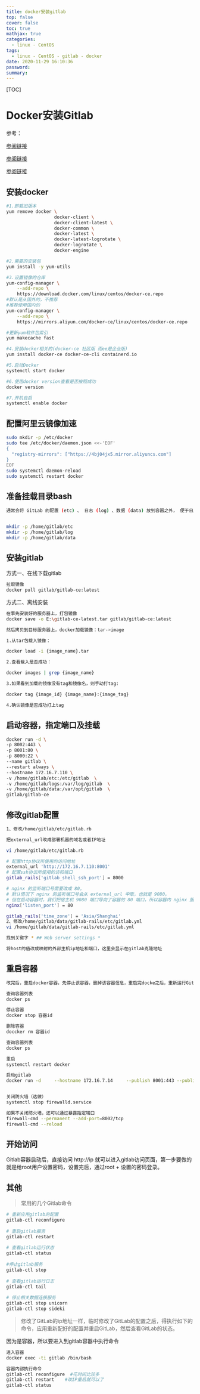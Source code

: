 ```yaml
---
title: docker安装gitlab
top: false
cover: false
toc: true
mathjax: true
categories:
  - linux - CentOS
tags:
  - linux - CentOS - gitlab - docker
date: 2020-11-29 16:10:36
password:
summary:
---
```


[TOC]

# Docker安装Gitlab
参考：

[参阅链接](https://blog.csdn.net/qq_33619378/article/details/89706222)

[参阅链接](https://www.cnblogs.com/zuxing/articles/9329152.html)

[参阅链接](https://segmentfault.com/a/1190000021229534)

## 安装docker
```bash
#1.卸载旧版本
yum remove docker \
                  docker-client \
                  docker-client-latest \
                  docker-common \
                  docker-latest \
                  docker-latest-logrotate \
                  docker-logrotate \
                  docker-engine

#2.需要的安装包
yum install -y yum-utils

#3.设置镜像的仓库
yum-config-manager \
    --add-repo \
    https://download.docker.com/linux/centos/docker-ce.repo
#默认是从国外的，不推荐
#推荐使用国内的
yum-config-manager \
    --add-repo \
    https://mirrors.aliyun.com/docker-ce/linux/centos/docker-ce.repo

#更新yum软件包索引
yum makecache fast

#4.安装docker相关的(docker-ce 社区版 而ee是企业版)
yum install docker-ce docker-ce-cli containerd.io

#5.启动Docker
systemctl start docker

#6.使用docker version查看是否按照成功
docker version

#7.开机自启
systemctl enable docker
```

## 配置阿里云镜像加速
```bash
sudo mkdir -p /etc/docker
sudo tee /etc/docker/daemon.json <<-'EOF'
{
  "registry-mirrors": ["https://4bj04jx5.mirror.aliyuncs.com"]
}
EOF
sudo systemctl daemon-reload
sudo systemctl restart docker
```
## 准备挂载目录bash
```bash
通常会将 GitLab 的配置 (etc) 、 日志 (log) 、数据 (data) 放到容器之外， 便于日后升级， 因此请先准备这三个目录。


mkdir -p /home/gitlab/etc
mkdir -p /home/gitlab/log
mkdir -p /home/gitlab/data
```
## 安装gitlab
方式一、在线下载gitlab
```bash
拉取镜像
docker pull gitlab/gitlab-ce:latest

```
方式二、离线安装
```bash
在事先安装好的服务器上，打包镜像
docker save -o E:\gitlab-ce-latest.tar gitlab/gitlab-ce:latest

然后拷贝到目标服务器上，docker加载镜像：tar->image

1.从tar包载入镜像：

docker load -i {image_name}.tar

2.查看载入是否成功：

docker images | grep {image_name}

3.如果看到加载的镜像没有tag和镜像名，则手动打tag:

docker tag {image_id} {image_name}:{image_tag}

4.确认镜像是否成功打上tag
```
## 启动容器，指定端口及挂载
```bash
docker run -d \
-p 8002:443 \
-p 8001:80 \
-p 8000:22 \
--name gitlab \
--restart always \
--hostname 172.16.7.110 \
-v /home/gitlab/etc:/etc/gitlab  \
-v /home/gitlab/logs:/var/log/gitlab  \
-v /home/gitlab/data:/var/opt/gitlab  \
gitlab/gitlab-ce

```

## 修改gitlab配置
```bash
1、修改/home/gitlab/etc/gitlab.rb

把external_url改成部署机器的域名或者IP地址

vi /home/gitlab/etc/gitlab.rb

# 配置http协议所使用的访问地址
external_url 'http://172.16.7.110:8001'
# 配置ssh协议所使用的访和端口
gitlab_rails['gitlab_shell_ssh_port'] = 8000

# nginx 的监听端口号需要改成 80。
# 默认情况下 nginx 的监听端口号会从 external_url 中取，也就是 9080。
# 但在启动容器时，我们把宿主机 9080 端口导向了容器的 80 端口，所以容器内 nginx 服务端口应该为 80。
nginx['listen_port'] = 80

gitlab_rails['time_zone'] = 'Asia/Shanghai'
2、修改/home/gitlab/data/gitlab-rails/etc/gitlab.yml
vi /home/gitlab/data/gitlab-rails/etc/gitlab.yml

找到关键字 * ## Web server settings * 

将host的值改成映射的外部主机ip地址和端口，这里会显示在gitlab克隆地址

```
## 重启容器
```bash
改完后，重启docker容器。先停止该容器，删掉该容器信息，重启完docke之后，重新运行GitLab容器

查询容器列表
docker ps

停止容器
docker stop 容器id

删除容器
doccker rm 容器id

查询容器列表
docker ps

重启
systemctl restart docker

启动gitlab
docker run -d     --hostname 172.16.7.14     --publish 8001:443 --publish 8002:80 --publish 8000:22     --name gitlab --restart always     --volume /home/gitlab/etc:/etc/gitlab     --volume /home/gitlab/logs:/var/log/gitlab     --volume /home/gitlab/data:/var/opt/gitlab 镜像id


关闭防火墙（选做）
systemctl stop firewalld.service

如果不关闭防火墙，还可以通过暴露指定端口
firewall-cmd --permanent --add-port=8002/tcp
firewall-cmd --reload
```
## 开始访问
Gitlab容器启动后，直接访问 http://ip  就可以进入gitlab访问页面，第一步要做的就是给root用户设置密码，设置完后，通过root + 设置的密码登录。


## 其他
> 常用的几个Gitlab命令
```bash
# 重新应用gitlab的配置
gitlab-ctl reconfigure
 
# 重启gitlab服务
gitlab-ctl restart
 
# 查看gitlab运行状态
gitlab-ctl status
 
#停止gitlab服务
gitlab-ctl stop
 
# 查看gitlab运行日志
gitlab-ctl tail
 
# 停止相关数据连接服务
gitlab-ctl stop unicorn
gitlab-ctl stop sideki
```

> 修改了GitLab的ip地址一样，临时修改了GitLab的配置之后，得执行如下的命令，应用重新配好的配置并重启GitLab，然后查看GitLab的状态。

因为是容器，所以要进入到gitlab容器中执行命令
```bash
进入容器
docker exec -ti gitlab /bin/bash

容器内部执行命令
gitlab-ctl reconfigure  #花时间比较多
gitlab-ctl restart    #改IP重启就可以了
gitlab-ctl status
```

